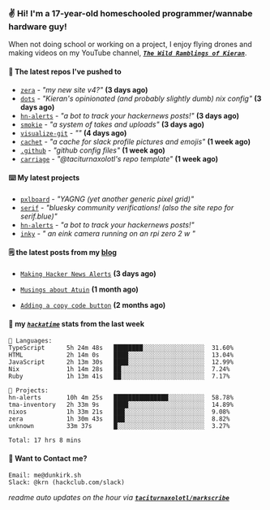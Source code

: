 ### ✌️ Hi! I'm a 17-year-old homeschooled programmer/wannabe hardware guy!

When not doing school or working on a project, I enjoy flying drones and making videos on my YouTube channel, [**_`The Wild Ramblings of Kieran`_**](https://youtube.com/@kieran.rambles).

#### 👷 The latest repos I've pushed to

- [`zera`](https://github.com/taciturnaxolotl/zera) - _"my new site v4?"_ **(3 days ago)**
- [`dots`](https://github.com/taciturnaxolotl/dots) - _"Kieran's opinionated (and probably slightly dumb) nix config"_ **(3 days ago)**
- [`hn-alerts`](https://github.com/taciturnaxolotl/hn-alerts) - _"a bot to track your hackernews posts!"_ **(3 days ago)**
- [`smokie`](https://github.com/taciturnaxolotl/smokie) - _"a system of takes and uploads"_ **(3 days ago)**
- [`visualize-git`](https://github.com/maxwofford/visualize-git) - _""_ **(4 days ago)**
- [`cachet`](https://github.com/taciturnaxolotl/cachet) - _"a cache for slack profile pictures and emojis"_ **(1 week ago)**
- [`.github`](https://github.com/taciturnaxolotl/.github) - _"github config files"_ **(1 week ago)**
- [`carriage`](https://github.com/taciturnaxolotl/carriage) - _"@taciturnaxolotl's repo template"_ **(1 week ago)**

#### ⌨️ My latest projects

- [`pxlboard`](https://github.com/taciturnaxolotl/pxlboard) - _"YAGNG (yet another generic pixel grid)"_
- [`serif`](https://github.com/taciturnaxolotl/serif) - _"bluesky community verifications! (also the site repo for serif.blue)"_
- [`hn-alerts`](https://github.com/taciturnaxolotl/hn-alerts) - _"a bot to track your hackernews posts!"_
- [`inky`](https://github.com/taciturnaxolotl/inky) - _" an eink camera running on an rpi zero 2 w "_

#### 🗒️ the latest posts from my [blog](https://dunkirk.sh)

- [`Making Hacker News Alerts`](https://dunkirk.sh/blog/hn-alerts/) **(3 days ago)**

- [`Musings about Atuin`](https://dunkirk.sh/blog/atuin/) **(1 month ago)**

- [`Adding a copy code button`](https://dunkirk.sh/blog/adding-a-copy-button/) **(2 months ago)**



#### 📡 my [_`hackatime`_](https://waka.hackclub.com) stats from the last week

```text
💾 Languages:
TypeScript      5h 24m 48s   ████████░░░░░░░░░░░░░░░░░  31.60%
HTML            2h 14m 0s    ████░░░░░░░░░░░░░░░░░░░░░  13.04%
JavaScript      2h 13m 30s   ████░░░░░░░░░░░░░░░░░░░░░  12.99%
Nix             1h 14m 28s   ██░░░░░░░░░░░░░░░░░░░░░░░  7.24%
Ruby            1h 13m 41s   ██░░░░░░░░░░░░░░░░░░░░░░░  7.17%

💼 Projects:
hn-alerts       10h 4m 25s   ███████████████░░░░░░░░░░  58.78%
tma-inventory   2h 33m 9s    ████░░░░░░░░░░░░░░░░░░░░░  14.89%
nixos           1h 33m 21s   ███░░░░░░░░░░░░░░░░░░░░░░  9.08%
zera            1h 30m 43s   ███░░░░░░░░░░░░░░░░░░░░░░  8.82%
unknown         33m 37s      █░░░░░░░░░░░░░░░░░░░░░░░░  3.27%

Total: 17 hrs 8 mins
```

#### 📮 Want to Contact me?

```text
Email: me@dunkirk.sh
Slack: @krn (hackclub.com/slack)
```

_readme auto updates on the hour via [**`taciturnaxolotl/markscribe`**](https://github.com/taciturnaxolotl/markscribe)_
